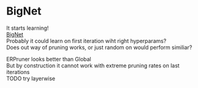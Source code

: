 # BigNet

It starts learning!  
[BigNet](https://drive.google.com/open?id=1kqhZ0ITvDltHLpISnOKFoyb4u8OV6GBV)  
Probably it could learn on first iteration wiht right hyperparams?  
Does out way of pruning works, or just random on would perform similiar?  

ERPruner looks better than Global  
But by construction it cannot work with extreme pruning rates on last iterations  
TODO try layerwise  
